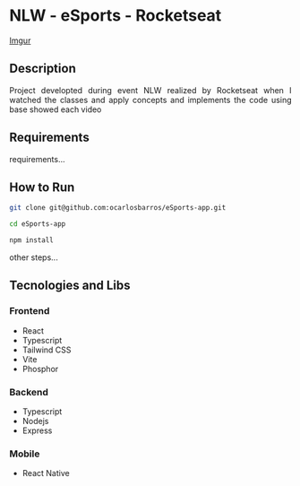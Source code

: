 # NLW - eSports - Rocketseat

[Imgur](https://i.imgur.com/eldRkoW.png)

## Description

<p style="text-align: justify">
Project developted during event NLW realized by Rocketseat when I watched the classes and apply
concepts and implements the code using base showed each video
</p>

## Requirements

requirements...


## How to Run


```bash
git clone git@github.com:ocarlosbarros/eSports-app.git
```
```bash
cd eSports-app
```

```bash
npm install
```

other steps...


## Tecnologies and Libs

### **Frontend**

* React
* Typescript
* Tailwind CSS
* Vite
* Phosphor

### **Backend**

* Typescript
* Nodejs
* Express

### **Mobile**

* React Native